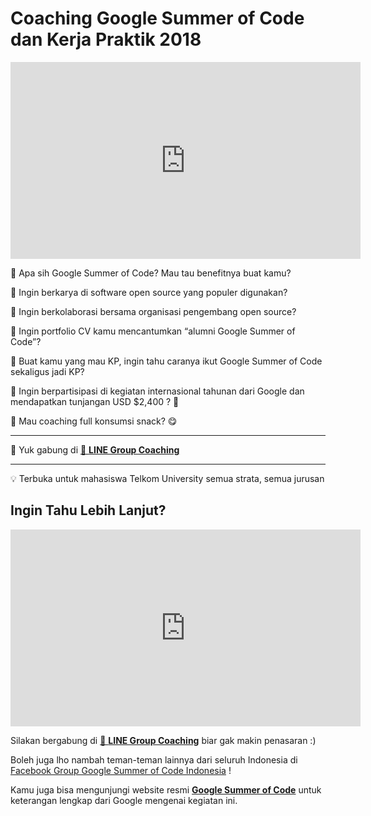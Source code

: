 # Coaching Google Summer of Code dan Kerja Praktik 2018

<iframe width="560" height="315" src="https://www.youtube.com/embed/S6IP_6HG2QE" frameborder="0" allow="autoplay; encrypted-media" allowfullscreen></iframe>

🤔 Apa sih Google Summer of Code? Mau tau benefitnya buat kamu?

🤔 Ingin berkarya di software open source yang populer digunakan?

🤔 Ingin berkolaborasi bersama organisasi pengembang open source?

🤔 Ingin portfolio CV kamu mencantumkan “alumni Google Summer of Code”?

🤔 Buat kamu yang mau KP, ingin tahu caranya ikut Google Summer of Code sekaligus jadi KP?

🤔 Ingin berpartisipasi di kegiatan internasional tahunan dari Google dan mendapatkan tunjangan USD $2,400 ? 🤑

🤔 Mau coaching full konsumsi snack? 😋

_______________________________

📢 Yuk gabung di [💬 **LINE Group Coaching**](https://line.me/ti/g/-t_sKxNHNu)

______________________________

💡 Terbuka untuk mahasiswa Telkom University semua strata, semua jurusan

## Ingin Tahu Lebih Lanjut?

<iframe width="560" height="315" src="https://www.youtube.com/embed/YN7uGCg5vLg" frameborder="0" allow="autoplay; encrypted-media" allowfullscreen></iframe>

Silakan bergabung di [💬 **LINE Group Coaching**](https://line.me/ti/g/-t_sKxNHNu) biar gak makin penasaran :)

Boleh juga lho nambah teman-teman lainnya dari seluruh Indonesia di [Facebook Group Google Summer of Code Indonesia](https://www.facebook.com/groups/gsoc.indonesia) !

Kamu juga bisa mengunjungi website resmi [**Google Summer of Code**](https://summerofcode.withgoogle.com/) untuk keterangan lengkap dari Google mengenai kegiatan ini.
